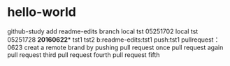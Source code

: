 # hello-world
github-study
add readme-edits branch
local tst 05251702
local tst 05251728
****20160622*****
tst1
tst2
b:readme-edits:tst1
push:tst1
pullrequest： 0623
creat a remote brand by pushing
pull request once
pull request again
pull request third
pull request fourth
pull request fifth
